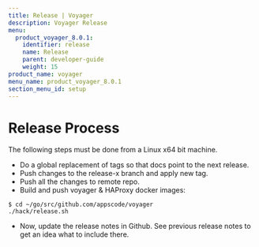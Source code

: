 ```yaml
---
title: Release | Voyager
description: Voyager Release
menu:
  product_voyager_8.0.1:
    identifier: release
    name: Release
    parent: developer-guide
    weight: 15
product_name: voyager
menu_name: product_voyager_8.0.1
section_menu_id: setup
---
```

# Release Process

The following steps must be done from a Linux x64 bit machine.

- Do a global replacement of tags so that docs point to the next release.
- Push changes to the release-x branch and apply new tag.
- Push all the changes to remote repo.
- Build and push voyager & HAProxy docker images:

```console
$ cd ~/go/src/github.com/appscode/voyager
./hack/release.sh
```

- Now, update the release notes in Github. See previous release notes to get an idea what to include there.
